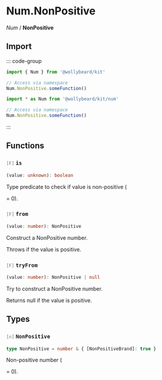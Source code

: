# Num.NonPositive

_Num_ / **NonPositive**

## Import

::: code-group

```typescript [Namespace]
import { Num } from '@wollybeard/kit'

// Access via namespace
Num.NonPositive.someFunction()
```

```typescript [Barrel]
import * as Num from '@wollybeard/kit/num'

// Access via namespace
Num.NonPositive.someFunction()
```

:::

## Functions

### <span style="opacity: 0.6; font-weight: normal; font-size: 0.85em;">`[F]`</span> `is`

```typescript
(value: unknown): boolean
```

<SourceLink href="https://github.com/jasonkuhrt/kit/blob/main/./src/domains/num/non-positive/non-positive.ts#L16" />

Type predicate to check if value is non-positive (

= 0).

### <span style="opacity: 0.6; font-weight: normal; font-size: 0.85em;">`[F]`</span> `from`

```typescript
(value: number): NonPositive
```

<SourceLink href="https://github.com/jasonkuhrt/kit/blob/main/./src/domains/num/non-positive/non-positive.ts#L24" />

Construct a NonPositive number.

Throws if the value is positive.

### <span style="opacity: 0.6; font-weight: normal; font-size: 0.85em;">`[F]`</span> `tryFrom`

```typescript
(value: number): NonPositive | null
```

<SourceLink href="https://github.com/jasonkuhrt/kit/blob/main/./src/domains/num/non-positive/non-positive.ts#L35" />

Try to construct a NonPositive number.

Returns null if the value is positive.

## Types

### <span style="opacity: 0.6; font-weight: normal; font-size: 0.85em;">`[∩]`</span> `NonPositive`

```typescript
type NonPositive = number & { [NonPositiveBrand]: true }
```

<SourceLink href="https://github.com/jasonkuhrt/kit/blob/main/./src/domains/num/non-positive/non-positive.ts#L11" />

Non-positive number (

= 0).
